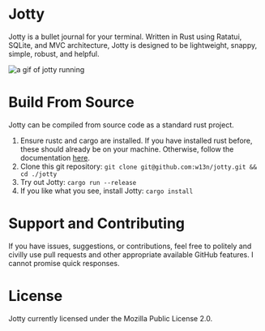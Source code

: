 # Jotty
Jotty is a bullet journal for your terminal. Written in Rust using Ratatui, SQLite, and MVC architecture, Jotty is designed to be lightweight, snappy, simple, robust, and helpful.

![a gif of jotty running](https://vhs.charm.sh/vhs-58dmZQU1EBrGoo8Gskoeg6.gif)

# Build From Source
Jotty can be compiled from source code as a standard rust project.

1. Ensure rustc and cargo are installed. If you have installed rust before, these should already be on your machine. Otherwise, follow the documentation [here](https://rust-lang.org/learn/get-started/).
2. Clone this git repository: `git clone git@github.com:w13n/jotty.git && cd ./jotty`
3. Try out Jotty: `cargo run --release`
4. If you like what you see, install Jotty: `cargo install`

# Support and Contributing
If you have issues, suggestions, or contributions, feel free to politely and civilly use pull requests and other appropriate available GitHub features. I cannot promise quick responses.

# License
Jotty currently licensed under the Mozilla Public License 2.0.
